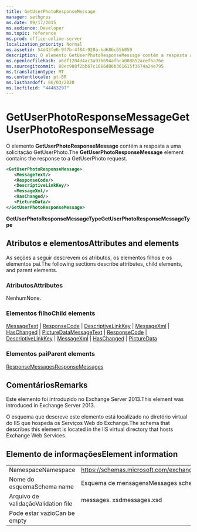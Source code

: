 ```yaml
---
title: GetUserPhotoResponseMessage
manager: sethgros
ms.date: 09/17/2015
ms.audience: Developer
ms.topic: reference
ms.prod: office-online-server
localization_priority: Normal
ms.assetid: 54d43fe6-9f7b-4f84-920a-bd686c65b059
description: O elemento GetUserPhotoResponseMessage contém a resposta a uma solicitação GetUserPhoto.
ms.openlocfilehash: a6df1204d4ac3a976694afbca008852acef6a76e
ms.sourcegitcommit: 88ec988f2bb67c1866d06b361615f3674a24e795
ms.translationtype: MT
ms.contentlocale: pt-BR
ms.lasthandoff: 06/03/2020
ms.locfileid: "44463297"
---
```

# <a name="getuserphotoresponsemessage"></a><span data-ttu-id="a5041-103">GetUserPhotoResponseMessage</span><span class="sxs-lookup"><span data-stu-id="a5041-103">GetUserPhotoResponseMessage</span></span>

<span data-ttu-id="a5041-104">O elemento **GetUserPhotoResponseMessage** contém a resposta a uma solicitação GetUserPhoto.</span><span class="sxs-lookup"><span data-stu-id="a5041-104">The **GetUserPhotoResponseMessage** element contains the response to a GetUserPhoto request.</span></span> 
  
```XML
<GetUserPhotoResponseMessage>
   <MessageText/>
   <ResponseCode/>
   <DescriptiveLinkKey/>
   <MessageXml/>
   <HasChanged/>
   <PictureData/>
</GetUserPhotoResponseMessage>
```

 <span data-ttu-id="a5041-105">**GetUserPhotoResponseMessageType**</span><span class="sxs-lookup"><span data-stu-id="a5041-105">**GetUserPhotoResponseMessageType**</span></span>
## <a name="attributes-and-elements"></a><span data-ttu-id="a5041-106">Atributos e elementos</span><span class="sxs-lookup"><span data-stu-id="a5041-106">Attributes and elements</span></span>

<span data-ttu-id="a5041-107">As seções a seguir descrevem os atributos, os elementos filhos e os elementos pai.</span><span class="sxs-lookup"><span data-stu-id="a5041-107">The following sections describe attributes, child elements, and parent elements.</span></span>
  
### <a name="attributes"></a><span data-ttu-id="a5041-108">Atributos</span><span class="sxs-lookup"><span data-stu-id="a5041-108">Attributes</span></span>

<span data-ttu-id="a5041-109">Nenhum</span><span class="sxs-lookup"><span data-stu-id="a5041-109">None.</span></span>
  
### <a name="child-elements"></a><span data-ttu-id="a5041-110">Elementos filho</span><span class="sxs-lookup"><span data-stu-id="a5041-110">Child elements</span></span>

<span data-ttu-id="a5041-111">[MessageText](messagetext.md)  |  [ResponseCode](responsecode.md)  |  [DescriptiveLinkKey](descriptivelinkkey.md)  |  [MessageXml](messagexml.md)  |  [HasChanged](haschanged.md)  |  [PictureData](picturedata.md)</span><span class="sxs-lookup"><span data-stu-id="a5041-111">[MessageText](messagetext.md) | [ResponseCode](responsecode.md) | [DescriptiveLinkKey](descriptivelinkkey.md) | [MessageXml](messagexml.md) | [HasChanged](haschanged.md) | [PictureData](picturedata.md)</span></span>
  
### <a name="parent-elements"></a><span data-ttu-id="a5041-112">Elementos pai</span><span class="sxs-lookup"><span data-stu-id="a5041-112">Parent elements</span></span>

[<span data-ttu-id="a5041-113">ResponseMessages</span><span class="sxs-lookup"><span data-stu-id="a5041-113">ResponseMessages</span></span>](responsemessages.md)
  
## <a name="remarks"></a><span data-ttu-id="a5041-114">Comentários</span><span class="sxs-lookup"><span data-stu-id="a5041-114">Remarks</span></span>

<span data-ttu-id="a5041-115">Este elemento foi introduzido no Exchange Server 2013.</span><span class="sxs-lookup"><span data-stu-id="a5041-115">This element was introduced in Exchange Server 2013.</span></span>
  
<span data-ttu-id="a5041-116">O esquema que descreve este elemento está localizado no diretório virtual do IIS que hospeda os Serviços Web do Exchange.</span><span class="sxs-lookup"><span data-stu-id="a5041-116">The schema that describes this element is located in the IIS virtual directory that hosts Exchange Web Services.</span></span>
  
## <a name="element-information"></a><span data-ttu-id="a5041-117">Elemento de informações</span><span class="sxs-lookup"><span data-stu-id="a5041-117">Element information</span></span>

|||
|:-----|:-----|
|<span data-ttu-id="a5041-118">Namespace</span><span class="sxs-lookup"><span data-stu-id="a5041-118">Namespace</span></span>  <br/> |https://schemas.microsoft.com/exchange/services/2006/messages  <br/> |
|<span data-ttu-id="a5041-119">Nome do esquema</span><span class="sxs-lookup"><span data-stu-id="a5041-119">Schema name</span></span>  <br/> |<span data-ttu-id="a5041-120">Esquema de mensagens</span><span class="sxs-lookup"><span data-stu-id="a5041-120">Messages schema</span></span>  <br/> |
|<span data-ttu-id="a5041-121">Arquivo de validação</span><span class="sxs-lookup"><span data-stu-id="a5041-121">Validation file</span></span>  <br/> |<span data-ttu-id="a5041-122">messages. xsd</span><span class="sxs-lookup"><span data-stu-id="a5041-122">messages.xsd</span></span>  <br/> |
|<span data-ttu-id="a5041-123">Pode estar vazio</span><span class="sxs-lookup"><span data-stu-id="a5041-123">Can be empty</span></span>  <br/> ||
   

